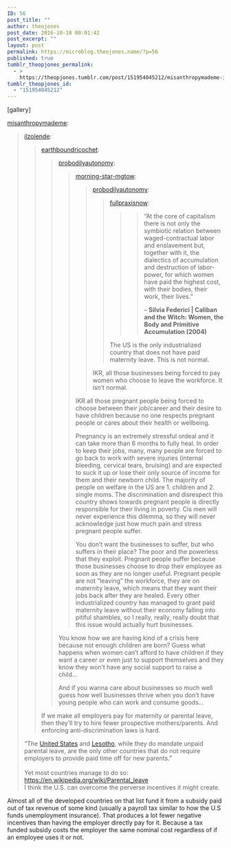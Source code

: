```yaml
---
ID: 56
post_title: ""
author: theojones
post_date: 2016-10-18 00:01:42
post_excerpt: ""
layout: post
permalink: https://microblog.theojones.name/?p=56
published: true
tumblr_theopjones_permalink:
  - >
    https://theopjones.tumblr.com/post/151954045212/misanthropymademe-ilzolende
tumblr_theopjones_id:
  - "151954045212"
---
```

[gallery]
<p><a class="tumblr_blog" href="http://misanthropymademe.tumblr.com/post/151953922771">misanthropymademe</a>:</p>
<blockquote>
<p><a class="tumblr_blog" href="http://ilzolende.tumblr.com/post/151953436902">ilzolende</a>:</p>
<blockquote>
<p><a class="tumblr_blog" href="http://earthboundricochet.tumblr.com/post/151952438981">earthboundricochet</a>:</p>
<blockquote>
<p><a class="tumblr_blog" href="http://probodilyautonomy.tumblr.com/post/151922631687">probodilyautonomy</a>:</p>
<blockquote>
<p><a class="tumblr_blog" href="http://morning-star-mgtow.tumblr.com/post/151921293397">morning-star-mgtow</a>:</p>
<blockquote>
<p><a class="tumblr_blog" href="http://probodilyautonomy.tumblr.com/post/151920531407">probodilyautonomy</a>:</p>
<blockquote>
<p><a class="tumblr_blog" href="http://fullpraxisnow.tumblr.com/post/151917899283">fullpraxisnow</a>:</p>
<blockquote>
<p></p>

<blockquote>
<p>“At the core of capitalism there is not only the symbiotic relation between waged-contractual labor and enslavement but, together with it, the dialectics of accumulation and destruction of labor-power, for which women have paid the highest cost, with their bodies, their work, their lives.”</p>
<p>– <b>Silvia Federici | Caliban and the Witch: Women, the Body and Primitive Accumulation (2004)</b><br /></p>
</blockquote>
</blockquote>
<p>The US is the only industrialized country that does not have paid maternity leave. This is not normal.</p>
</blockquote>
<p>IKR, all those businesses being forced to pay women who choose to leave the workforce. It isn’t normal.</p>
</blockquote>
<p>IKR all those pregnant people being forced to choose between their job/career and their desire to have children because no one respects pregnant people or cares about their health or wellbeing. </p>
<p>Pregnancy is an extremely stressful ordeal and it can take more than 6 months to fully heal. In order to keep their jobs, many, many people are forced to go back to work with severe injuries (internal bleeding, cervical tears, bruising) and are expected to suck it up or lose their only source of income for them and their newborn child. The majority of people on welfare in the US are 1. children and 2. single moms. The discrimination and disrespect this country shows towards pregnant people is directly responsible for their living in poverty. Cis men will never experience this dilemma, so they will never acknowledge just how much pain and stress pregnant people suffer. </p>
<p>You don’t want the businesses to suffer, but who suffers in their place? The poor and the powerless that they exploit. Pregnant people suffer because those businesses choose to drop their employee as soon as they are no longer useful. Pregnant people are not “leaving” the workforce, they are on maternity leave, which means that they want their jobs back after they are healed. Every other industrialized country has managed to grant paid maternity leave without their economy falling into pitiful shambles, so I really, really, really doubt that this issue would actually hurt businesses.</p>
</blockquote>
<p>You know how we are having kind of a crisis here because not enough children are born? Guess what happens when women can’t afford to have children if they want a career or even just to support themselves and they know they won’t have any social support to raise a child… </p>
<p>And if you wanna care about businesses so much well guess how well businesses thrive when you don’t have young people who can work and consume goods…</p>
</blockquote>
<p>If we make all employers pay for maternity or parental leave, then they’ll try to hire fewer prospective mothers/parents. And enforcing anti-discrimination laws is hard.</p>
</blockquote>
<p>

“The <a href="https://en.wikipedia.org/wiki/United_States" title="United States">United States</a> and <a href="https://en.wikipedia.org/wiki/Lesotho" title="Lesotho">Lesotho</a>, while they do mandate unpaid parental leave, are the only other countries that do not require employers to provide paid time off for new parents.”<br /><br />Yet most countries manage to do so:<br /><a href="https://en.wikipedia.org/wiki/Parental_leave">https://en.wikipedia.org/wiki/Parental_leave</a><br />I think the U.S. can overcome the perverse incentives it might create. </p>
</blockquote>

<p>Almost all of the developed countries on that list fund it from a subsidy paid out of tax revenue of some kind (usually a payroll tax similar to how the U.S funds unemployment insurance). That produces a lot fewer negative incentives than having the employer directly pay for it. Because a tax funded subsidy costs the employer the same nominal cost regardless of if an employee uses it or not. </p>